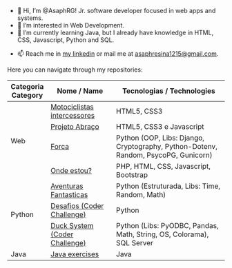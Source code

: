- 👋 Hi, I’m @AsaphRG! Jr. software developer focused in web apps and systems.
- 👀 I’m interested in Web Development.
- 🌱 I’m currently learning Java, but I already have knowledge in HTML, CSS, Javascript, Python and SQL.
<!-- - 💞️ I’m looking to collaborate on ... -->
- 📫 Reach me in <a href="https://www.linkedin.com/in/asaphresinagil/?locale=en_US">my linkedin</a> or mail me at <a href="mailto:asaphresina1215@gmail.com">asaphresina1215@gmail.com</a>.

<p>Here you can navigate through my repositories:</p>

<table>
  <thead>
    <tr>
      <th>Categoria<br>Category</th>
      <th>Nome / Name</th>
      <th>Tecnologias / Technologies</th>
    </tr>
  </thead>
  <tbody>
    <tr>
      <td rowspan="4">Web</td>
      <td><a href="https://github.com/AsaphRG/MotociclistasIntercessores">Motociclistas intercessores</a></td>
      <td>HTML5, CSS3</td>
    </tr>
    <tr>
      <td><a href="https://github.com/AsaphRG/Projeto_Abraco">Projeto Abraço</a></td>
      <td>HTML5, CSS3 e Javascript</td>
    </tr>
    <tr>
      <td><a href="https://github.com/AsaphRG/me-diga-a-palavra">Forca</a></td>
      <td>Python (OOP, Libs: Django, Cryptography, Python-Dotenv, Random, PsycoPG, Gunicorn)</td>
    </tr>
    <tr>
      <td><a href="https://github.com/AsaphRG/onde_estou">Onde estou?</a></td>
      <td>PHP, HTML, CSS, Javascript, Bootstrap</td>
    </tr>
    <tr>
      <td rowspan="3">Python</td>
      <td><a href="https://github.com/AsaphRG/Aventuras_Fantasticas">Aventuras Fantasticas</a></td>
      <td>Python (Estruturada, Libs: Time, Random, Math)</td>
    </tr>
    <tr>
      <td><a href="https://github.com/AsaphRG/Desafios_Coder_Challenge">Desafios (Coder Challenge)</a></td>
      <td>Python</td>
    </tr>
    <tr>
      <td><a href="https://github.com/AsaphRG/Duck_System">Duck System (Coder Challenge)</a></td>
      <td>Python (Libs: PyODBC, Pandas, Math, String, OS, Colorama), SQL Server</td>
    </tr>
    <tr rolspan="1">
      <td>Java</td>
      <td><a href="https://github.com/AsaphRG/Java_Exercises">Java exercises</a></td>
      <td>Java</td>
    </tr>
  </tbody>
</table>

<!---
AsaphRG/AsaphRG is a ✨ special ✨ repository because its `README.md` (this file) appears on your GitHub profile.
You can click the Preview link to take a look at your changes.
--->
